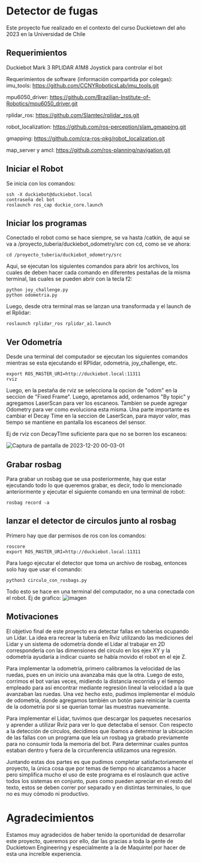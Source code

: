 # Detector de fugas
Este proyecto fue realizado en el contexto del curso Duckietown del año 2023 en la Universidad de Chile
## Requerimientos
Duckiebot Mark 3
RPLIDAR A1M8
Joystick para controlar el bot

  Requerimientos de software (información compartida por colegas): 
imu_tools: https://github.com/CCNYRoboticsLab/imu_tools.git

mpu6050_driver: https://github.com/Brazilian-Institute-of-Robotics/mpu6050_driver.git

rplidar_ros: https://github.com/Slamtec/rplidar_ros.git

robot_localization: https://github.com/ros-perception/slam_gmapping.git

gmapping: https://github.com/cra-ros-pkg/robot_localization.git

map_server y amcl: https://github.com/ros-planning/navigation.git

## Iniciar el Robot
Se inicia con los comandos:
```
ssh -X duckiebot@duckiebot.local
contraseña del bot
roslaunch ros_cap duckie_core.launch 
```

## Iniciar los programas
Conectado el robot como se hace siempre, se va hasta /catkin, de aqui se va a /proyecto_tuberia/duckiebot_odometry/src con cd, como se ve ahora:
```
cd /proyecto_tuberia/duckiebot_odometry/src
```
Aqui, se ejecutan los siguientes comandos para abrir los archivos, los cuales de deben hacer cada comando en diferentes pestañas de la misma terminal, las cuales se pueden abrir con la tecla f2:
```
python joy_challenge.py
python odometria.py
```
Luego, desde otra terminal mas se lanzan una transformada y el launch de el Rplidar:
```
roslaunch rplidar_ros rplidar_a1.launch
```

## Ver Odometría
Desde una terminal del computador se ejecutan los siguientes comandos mientras se esta ejecutando el RPlidar, odometria, joy_challenge, etc.
```
export ROS_MASTER_URI=http://duckiebot.local:11311
rviz
```
Luego, en la pestaña de rviz se selecciona la opcion de "odom" en la seccion de "Fixed Frame". Luego, apretamos add, ordenamos "By topic" y agregamos LaserScan para ver los escaneos. Tambien se puede agregar Odometry para ver como evoluciona esta misma. Una parte importante es cambiar el Decay Time en la seccion de LaserScan, para mayor valor, mas tiempo se mantiene en pantalla los escaneos del sensor.

Ej de rviz con DecayTIme suficiente para que no se borren los escaneos:

![Captura de pantalla de 2023-12-20 00-03-01](https://github.com/Zarx23/proyecto_tuberia/assets/142751889/a524bdfb-7ffe-4b57-9bf9-4d6b92241f48)

## Grabar rosbag
Para grabar un rosbag que se usa posteriormente, hay que estar ejecutando todo lo que queremos grabar, es decir, todo lo mencionado anteriormente y ejecutar el siguiente comando en una terminal de robot:
```
rosbag record -a
```
## lanzar el detector de circulos junto al rosbag
Primero hay que dar permisos de ros con los comandos:
```
roscore
export ROS_MASTER_URI=http://duckiebot.local:11311
```
Para luego ejecutar el detector que toma un archivo de rosbag, entonces solo hay que usar el comando:
```
python3 circulo_con_rosbags.py 
```
Todo esto se hace en una terminal del computador, no a una conectada con el robot.
Ej de grafico:
![imagen](https://github.com/Zarx23/proyecto_tuberia/assets/142751889/daef5a17-cb33-43cf-a1b9-fb0e88b86e27)

## Motivaciones
El objetivo final de este proyecto era detectar fallas en tuberías ocupando un Lidar. La idea era recrear la tubería en Rviz utilizando las mediciones del Lidar y un sistema de odometría donde el Lidar al trabajar en 2D correspondería con las dimensiones del círculo en los ejex XY y la odometría ayudaría a indicar cuanto se había movido el robot en el eje Z.

Para implementar la odometría, primero calibramos la velocidad de las ruedas, pues en un inicio una avanzaba más que la otra. Luego de esto, corrimos el bot varias veces, midiendo la distancia recorrida y el tiempo empleado para así encontrar mediante regresión lineal la velocidad a la que avanzaban las ruedas. Una vez hecho esto, pudimos implementar el módulo de odometría, donde agregamos también un botón para reiniciar la cuenta de la odometría por si se querían tomar las muestras nuevamente.

Para implementar el Lidar, tuvimos que descargar los paquetes necesarios y aprender a utilizar Rviz para ver lo que detectaba el sensor. Con respecto a la detección de círculos, decidimos que íbamos a determinar la ubicación de las fallas con un programa que leía un rosbag ya grabado previamente para no consumir toda la memoria del bot. Para determinar cuales puntos estaban dentro y fuera de la circunferencia utilizamos una regresión.

Juntando estas dos partes es que pudimos completar satisfactoriamente el proyecto, la única cosa que por temas de tiempo no alcanzamos a hacer pero simplifica mucho el uso de este programa es el roslaunch que active todos los sistemas en conjunto, pues como pueden apreciar en el resto del texto, estos se deben correr por separado y en distintas terminales, lo que no es muy cómodo ni productivo.

# Agradecimientos

Estamos muy agradecidos de haber tenido la oportunidad de desarrollar este proyecto, queremos por ello, dar las gracias a toda la gente de Duckietown Engineering y especialmente a la de Maquintel por hacer de esta una increíble experiencia.
